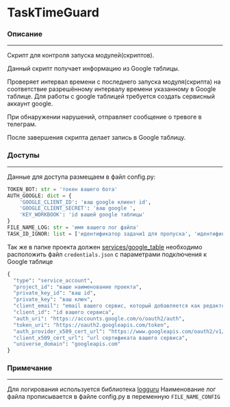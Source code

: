 # TaskTimeGuard

### Описание

------------
Скрипт для контроля запуска модулей(скриптов).

Данный скрипт получает информацию из Google таблицы.

Проверяет интервал времени с последнего запуска модуля(скрипта) на соответствие разрешённому интервалу времени 
указанному в Google таблице.
Для работы с google таблицей требуется создать сервисный аккаунт google. 

При обнаружении нарушений, отправляет сообщение о тревоге в телеграм.

После завершения скрипта делает запись в Google таблицу.

### Доступы

------------

Данные для доступа размещаем в файл config.py:    
```python
TOKEN_BOT: str = 'токен вашего бота'
AUTH_GOOGLE: dict = {
    'GOOGLE_CLIENT_ID': 'ваш google клиент id',
    'GOOGLE_CLIENT_SECRET': 'ваш google ',
    'KEY_WORKBOOK': 'id вашей google таблицы'
}
FILE_NAME_LOG: str = 'имя вашего лог файла'
TASK_ID_IGNOR: list = ['идентификатор задачи1 для пропуска', 'идентификатор задачи2 для пропуска']
```
Так же в папке проекта должен [services/google_table](services/google_table) необходимо расположить файл 
`credentials.json` с параметрами подключения к Google таблице
```python
{
  "type": "service_account",
  "project_id": "ваше наименование проeкта",
  "private_key_id": "ваш id",
  "private_key": "ваш ключ",
  "client_email": "email вашего сервис, который добавляется как редактор к гугл таблице",
  "client_id": "id вашего сервиса",
  "auth_uri": "https://accounts.google.com/o/oauth2/auth",
  "token_uri": "https://oauth2.googleapis.com/token",
  "auth_provider_x509_cert_url": "https://www.googleapis.com/oauth2/v1/certs",
  "client_x509_cert_url": "url сертификата вашего сервиса",
  "universe_domain": "googleapis.com"
}
```

### Примечание 

------------
Для логирования используется библиотека [logguru](https://loguru.readthedocs.io/en/stable/overview.html)
Наименование лог файла прописывается в файле config.py в переменную `FILE_NAME_CONFIG`
